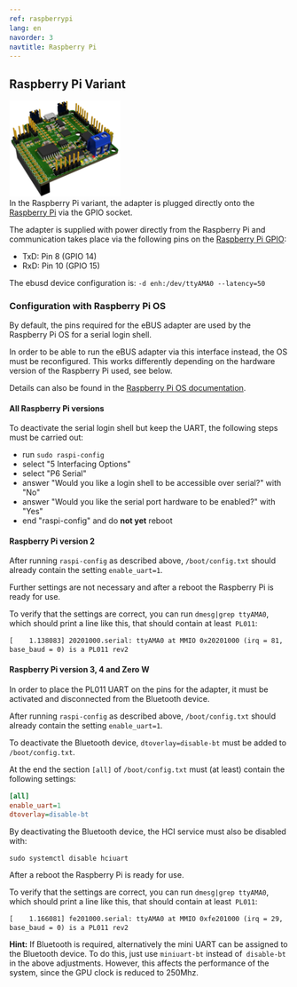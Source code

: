```yaml
---
ref: raspberrypi
lang: en
navorder: 3
navtitle: Raspberry Pi
---
```

## Raspberry Pi Variant
[<img src="img/smd-3drpi.png" width="200" alt="RPI" title="RPI">](img/smd-3drpi.jpg)  
In the Raspberry Pi variant, the adapter is plugged directly onto the [Raspberry Pi](https://www.raspberrypi.org/) via the GPIO socket.

The adapter is supplied with power directly from the Raspberry Pi and communication takes place via the following pins
on the [Raspberry Pi GPIO](https://www.raspberrypi.org/documentation/usage/gpio/):
* TxD: Pin 8 (GPIO 14)
* RxD: Pin 10 (GPIO 15)

The ebusd device configuration is: `-d enh:/dev/ttyAMA0 --latency=50`


### Configuration with Raspberry Pi OS
By default, the pins required for the eBUS adapter are used by the Raspberry Pi OS for a serial login shell.

In order to be able to run the eBUS adapter via this interface instead, the OS must be reconfigured.
This works differently depending on the hardware version of the Raspberry Pi used, see below.

Details can also be found in the [Raspberry Pi OS documentation](https://www.raspberrypi.org/documentation/configuration/uart.md).

#### All Raspberry Pi versions
To deactivate the serial login shell but keep the UART, the following steps must be carried out:
* run `sudo raspi-config`
* select "5 Interfacing Options"
* select "P6 Serial"
* answer "Would you like a login shell to be accessible over serial?" with "No"
* answer "Would you like the serial port hardware to be enabled?" with "Yes"
* end "raspi-config" and do **not yet** reboot

#### Raspberry Pi version 2
After running `raspi-config` as described above, `/boot/config.txt` should already contain the setting `enable_uart=1`.

Further settings are not necessary and after a reboot the Raspberry Pi is ready for use.

To verify that the settings are correct, you can run `dmesg|grep ttyAMA0`, which should print a line like this, that
should contain at least` PL011`:
```
[    1.138083] 20201000.serial: ttyAMA0 at MMIO 0x20201000 (irq = 81, base_baud = 0) is a PL011 rev2
```

#### Raspberry Pi version 3, 4 and Zero W
In order to place the PL011 UART on the pins for the adapter, it must be activated and disconnected from the Bluetooth device.

After running `raspi-config` as described above, `/boot/config.txt` should already contain the setting `enable_uart=1`.

To deactivate the Bluetooth device, `dtoverlay=disable-bt` must be added to `/boot/config.txt`.

At the end the section `[all]` of `/boot/config.txt` must (at least) contain the following settings:
```ini
[all]
enable_uart=1
dtoverlay=disable-bt
```

By deactivating the Bluetooth device, the HCI service must also be disabled with:
```shell
sudo systemctl disable hciuart
```
After a reboot the Raspberry Pi is ready for use.

To verify that the settings are correct, you can run `dmesg|grep ttyAMA0`, which should print a line like this, that
should contain at least` PL011`:
```
[    1.166081] fe201000.serial: ttyAMA0 at MMIO 0xfe201000 (irq = 29, base_baud = 0) is a PL011 rev2
```

**Hint:** If Bluetooth is required, alternatively the mini UART can be assigned to the Bluetooth device.
To do this, just use `miniuart-bt` instead of` disable-bt` in the above adjustments.
However, this affects the performance of the system, since the GPU clock is reduced to 250Mhz.
